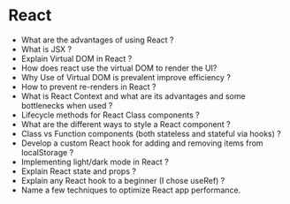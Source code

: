 # React

- What are the advantages of using React ?
- What is JSX ?
- Explain Virtual DOM in React ?
- How does react use the virtual DOM to render the UI?
- Why Use of Virtual DOM is prevalent improve efficiency ?
- How to prevent re-renders in React ?
- What is React Context and what are its advantages and some bottlenecks when used ?
- Lifecycle methods for React Class components ?
- What are the different ways to style a React component ?
- Class vs Function components (both stateless and stateful via hooks) ?
- Develop a custom React hook for adding and removing items from localStorage ?
- Implementing light/dark mode in React ?
- Explain React state and props ?
- Explain any React hook to a beginner (I chose useRef) ?
- Name a few techniques to optimize React app performance.
